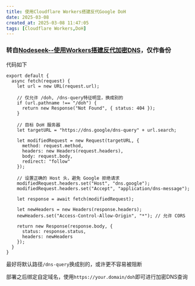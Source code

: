 ```yaml
---
title: 使用Cloudflare Workers搭建反代Google DoH
date: 2025-03-08
created_at: 2025-03-08 11:47:05
tags: [Cloudflare Workers,DoH]
---
```


### 转自[Nodeseek--使用Workers搭建反代加密DNS](https://www.nodeseek.com/post-282877-1)，仅作备份

代码如下
```
export default {
  async fetch(request) {
    let url = new URL(request.url);

    // 仅允许 /doh, /dns-query特征明显，换成别的
    if (url.pathname !== "/doh") {
      return new Response("Not Found", { status: 404 });
    }

    // 目标 DoH 服务器
    let targetURL = "https://dns.google/dns-query" + url.search;

    let modifiedRequest = new Request(targetURL, {
      method: request.method,
      headers: new Headers(request.headers),
      body: request.body,
      redirect: "follow"
    });

    // 设置正确的 Host 头，避免 Google 拒绝请求
    modifiedRequest.headers.set("Host", "dns.google");
    modifiedRequest.headers.set("Accept", "application/dns-message");

    let response = await fetch(modifiedRequest);

    let newHeaders = new Headers(response.headers);
    newHeaders.set("Access-Control-Allow-Origin", "*"); // 允许 CORS

    return new Response(response.body, {
      status: response.status,
      headers: newHeaders
    });
  }
}

```

最好将默认路径`/dns-query`换成别的，或许更不容易被阻断

部署之后绑定自定域名，使用`https://your.domain/doh`即可进行加密DNS查询



